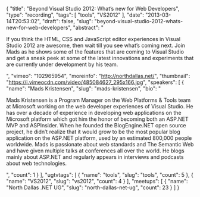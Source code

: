 {
  "title": "Beyond Visual Studio 2012: What’s new for Web Developers",
  "type": "recording",
  "tags": [
    "tools",
    "VS2012"
  ],
  "date": "2013-03-14T20:53:02",
  "draft": false,
  "slug": "beyond-visual-studio-2012-whats-new-for-web-developers",
  "abstract": "<p>If you think the HTML, CSS and JavaScript editor experiences in Visual Studio 2012 are awesome, then wait till you see what’s coming next. Join Mads as he shows some of the features that are coming to Visual Studio and get a sneak peek at some of the latest innovations and experiments that are currently under development by his team.</p>",
  "vimeo": "102965954",
  "moreinfo": "http://northdallas.net/",
  "thumbnail": "https://i.vimeocdn.com/video/485084627_295x166.jpg",
  "speakers": [
    {
      "name": "Mads Kristensen",
      "slug": "mads-kristensen",
      "bio": "<p>Mads Kristensen is a Program Manager on the Web Platforms & Tools team at Microsoft working on the web developer experiences of Visual Studio. He has over a decade of experience in developing web applications on the Microsoft platform which got him the honor of becoming both an ASP.NET MVP and ASPInsider. When he founded the BlogEngine.NET open source project, he didn’t realize that it would grow to be the most popular blog application on the ASP.NET platform, used by an estimated 800,000 people worldwide. Mads is passionate about web standards and The Semantic Web and have given multiple talks at conferences all over the world. He blogs mainly about ASP.NET and regularly appears in interviews and podcasts about web technologies.</p>",
      "count": 1
    }
  ],
  "ugtvtags": [
    {
      "name": "tools",
      "slug": "tools",
      "count": 5
    },
    {
      "name": "VS2012",
      "slug": "vs2012",
      "count": 4
    }
  ],
  "meetups": [
    {
      "name": "North Dallas .NET UG",
      "slug": "north-dallas-net-ug",
      "count": 23
    }
  ]
}
